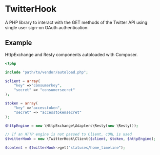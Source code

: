 # TwitterHook

A PHP library to interact with the GET methods of the Twitter API using single user sign-on OAuth authentication.

## Example
HttpExchange and Resty components autoloaded with Composer.

```php
<?php

include "path/to/vendor/autoload.php";

$client = array(
	"key" =>"consumerkey",
	"secret" => "consumersecret"
);

$token = array(
	"key" =>"accesstoken",
	"secret" => "accesstokensecret"
);

$httpEngine = new \HttpExchange\Adapters\Resty(new \Resty());

// If an HTTP engine is not passed to Client, cURL is used
$twitterHook = new \TwitterHook\Client($client, $token, $httpEngine);

$content = $twitterHook->get("statuses/home_timeline");

```